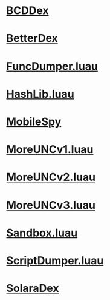# [BCDDex](https://mxsynry.github.io/storage/iyrbackup/legacy/master/Elements/BDCDex)
# [BetterDex](https://mxsynry.github.io/storage/iyrbackup/legacy/master/Elements/BetterDex)
# [FuncDumper.luau](https://mxsynry.github.io/storage/iyrbackup/legacy/master/Elements/FuncDumper.luau)
# [HashLib.luau](https://mxsynry.github.io/storage/iyrbackup/legacy/master/Elements/HashLib.luau)
# [MobileSpy](https://mxsynry.github.io/storage/iyrbackup/legacy/master/Elements/MobileSpy)
# [MoreUNCv1.luau](https://mxsynry.github.io/storage/iyrbackup/legacy/master/Elements/MoreUNCv1.luau)
# [MoreUNCv2.luau](https://mxsynry.github.io/storage/iyrbackup/legacy/master/Elements/MoreUNCv2.luau)
# [MoreUNCv3.luau](https://mxsynry.github.io/storage/iyrbackup/legacy/master/Elements/MoreUNCv3.luau)
# [Sandbox.luau](https://mxsynry.github.io/storage/iyrbackup/legacy/master/Elements/Sandbox.luau)
# [ScriptDumper.luau](https://mxsynry.github.io/storage/iyrbackup/legacy/master/Elements/ScriptDumper.luau)
# [SolaraDex](https://mxsynry.github.io/storage/iyrbackup/legacy/master/Elements/SolaraDex)
